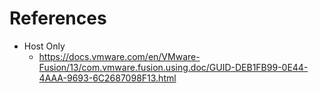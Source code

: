 # References
- Host Only
	- https://docs.vmware.com/en/VMware-Fusion/13/com.vmware.fusion.using.doc/GUID-DEB1FB99-0E44-4AAA-9693-6C2687098F13.html